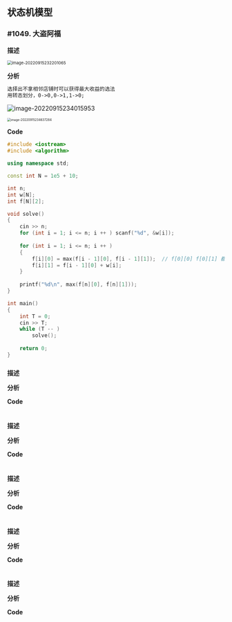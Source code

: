 ## 状态机模型

### #1049. 大盗阿福

**描述**

<img src="C:%5CUsers%5Clyn95%5CAppData%5CRoaming%5CTypora%5Ctypora-user-images%5Cimage-20220915232201065.png" alt="image-20220915232201065" style="zoom:67%;" />

  

**分析**

```markdown
选择出不拿相邻店铺时可以获得最大收益的选法
用转态划分，0->0,0->1,1->0;
```



![image-20220915234015953](https://gitee.com/lynbz1018/image/raw/master/img/20220915234017.png)

<img src="C:%5CUsers%5Clyn95%5CAppData%5CRoaming%5CTypora%5Ctypora-user-images%5Cimage-20220915234637284.png" alt="image-20220915234637284" style="zoom:50%;" />



**Code**

```c++
#include <iostream>
#include <algorithm>

using namespace std;

const int N = 1e5 + 10;

int n;
int w[N];
int f[N][2];

void solve()
{
    cin >> n;
    for (int i = 1; i <= n; i ++ ) scanf("%d", &w[i]);
    
    for (int i = 1; i <= n; i ++ )
    {
        f[i][0] = max(f[i - 1][0], f[i - 1][1]);  // f[0][0] f[0][1] 都初始化为0
        f[i][1] = f[i - 1][0] + w[i];
    }
    
    printf("%d\n", max(f[n][0], f[n][1]));
}

int main()
{
    int T = 0;
    cin >> T;
    while (T -- )
        solve();
    
    return 0;
}
```



### #

**描述**







**分析**







**Code**

```c++

```



### #

**描述**







**分析**







**Code**

```c++

```



### #

**描述**







**分析**







**Code**

```c++

```



### #

**描述**







**分析**







**Code**

```c++

```



### #

**描述**







**分析**







**Code**

```c++

```